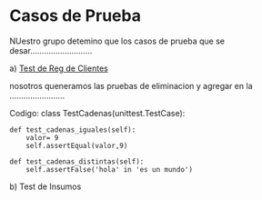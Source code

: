 <h1>Casos de Prueba</h1>

NUestro grupo detemino que los casos de prueba que se desar...........................

a) <u>Test de Reg de Clientes</u>

nosotros queneramos las pruebas de eliminacion y agregar en la ........................

Codigo:
class TestCadenas(unittest.TestCase):

    def test_cadenas_iguales(self):
        valor= 9
        self.assertEqual(valor,9)
    
    def test_cadenas_distintas(self):
        self.assertFalse('hola' in 'es un mundo')

b) Test de Insumos
